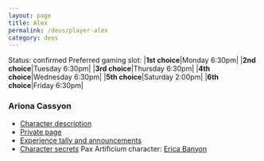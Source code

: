 ```yaml
---
layout: page
title: Alex
permalink: /deus/player-alex
category: deus
---
```

Status: confirmed
Preferred gaming slot:
|__1st choice__|Monday 6:30pm|
|__2nd choice__|Tuesday 6:30pm|
|__3rd choice__|Thursday 6:30pm|
|__4th choice__|Wednesday 6:30pm|
|__5th choice__|Saturday 2:00pm|
|__6th choice__|Friday 6:30pm|
### Ariona Cassyon
* [Character description](char-public-alex)
* [Private page](char-private-alex)
* [Experience tally and announcements](announce-alex)
* [Character secrets](char-secrets-alex)
Pax Artificium character: [Erica Banyon](/pax/pcs/erica.html)

